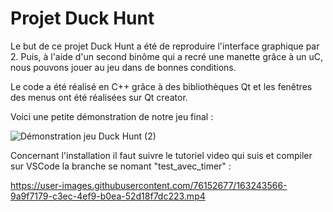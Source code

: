 # Projet Duck Hunt

Le but de ce projet Duck Hunt a été de reproduire l'interface graphique par 2. Puis, à l'aide d'un second binôme qui a recré une manette grâce à un uC, nous pouvons jouer au jeu dans de bonnes conditions. 

Le code a été réalisé en C++ grâce à des bibliothèques Qt et les fenêtres des menus ont été réalisées sur Qt creator. 

Voici une petite démonstration de notre jeu final :

![Démonstration jeu Duck Hunt (2)](https://user-images.githubusercontent.com/76152677/163245174-580acad5-bbfb-4e96-bc22-9833509776c9.gif)

Concernant l'installation il faut suivre le tutoriel video qui suis et compiler sur VSCode la branche se nomant "test_avec_timer" :

https://user-images.githubusercontent.com/76152677/163243566-9a9f7179-c3ec-4ef9-b0ea-52d18f7dc223.mp4
